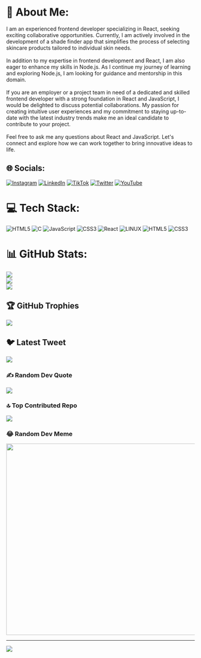 # 💫 About Me:
I am an experienced frontend developer specializing in React, seeking exciting collaborative opportunities. Currently, I am actively involved in the development of a shade finder app that simplifies the process of selecting skincare products tailored to individual skin needs.<br><br>In addition to my expertise in frontend development and React, I am also eager to enhance my skills in Node.js. As I continue my journey of learning and exploring Node.js, I am looking for guidance and mentorship in this domain.<br><br>If you are an employer or a project team in need of a dedicated and skilled frontend developer with a strong foundation in React and JavaScript, I would be delighted to discuss potential collaborations. My passion for creating intuitive user experiences and my commitment to staying up-to-date with the latest industry trends make me an ideal candidate to contribute to your project.<br><br>Feel free to ask me any questions about React and JavaScript. Let's connect and explore how we can work together to bring innovative ideas to life.


## 🌐 Socials:
[![Instagram](https://img.shields.io/badge/Instagram-%23E4405F.svg?logo=Instagram&logoColor=white)](https://instagram.com/techybywes) [![LinkedIn](https://img.shields.io/badge/LinkedIn-%230077B5.svg?logo=linkedin&logoColor=white)](https://linkedin.com/in/ebukawisdomsamuel) [![TikTok](https://img.shields.io/badge/TikTok-%23000000.svg?logo=TikTok&logoColor=white)](https://tiktok.com/@techybywes) [![Twitter](https://img.shields.io/badge/Twitter-%231DA1F2.svg?logo=Twitter&logoColor=white)](https://twitter.com/techybywes) [![YouTube](https://img.shields.io/badge/YouTube-%23FF0000.svg?logo=YouTube&logoColor=white)](https://youtube.com/@techybywes) 

# 💻 Tech Stack:
![HTML5](https://img.shields.io/badge/html5-%23E34F26.svg?style=for-the-badge&logo=html5&logoColor=white) ![C](https://img.shields.io/badge/c-%2300599C.svg?style=for-the-badge&logo=c&logoColor=white) ![JavaScript](https://img.shields.io/badge/javascript-%23323330.svg?style=for-the-badge&logo=javascript&logoColor=%23F7DF1E) ![CSS3](https://img.shields.io/badge/css3-%231572B6.svg?style=for-the-badge&logo=css3&logoColor=white) ![React](https://img.shields.io/badge/react-%2320232a.svg?style=for-the-badge&logo=react&logoColor=%2361DAFB) ![LINUX](https://img.shields.io/badge/Linux-FCC624?style=for-the-badge&logo=linux&logoColor=black) ![HTML5](https://img.shields.io/badge/html5-%23E34F26.svg?style=for-the-badge&logo=html5&logoColor=white) ![CSS3](https://img.shields.io/badge/css3-%231572B6.svg?style=for-the-badge&logo=css3&logoColor=white)
# 📊 GitHub Stats:
![](https://github-readme-stats.vercel.app/api?username=techbywes&theme=react&hide_border=true&include_all_commits=false&count_private=false)<br/>
![](https://github-readme-streak-stats.herokuapp.com/?user=techbywes&theme=react&hide_border=true)<br/>
![](https://github-readme-stats.vercel.app/api/top-langs/?username=techbywes&theme=react&hide_border=true&include_all_commits=false&count_private=false&layout=compact)

## 🏆 GitHub Trophies
![](https://github-profile-trophy.vercel.app/?username=techbywes&theme=darkhub&no-frame=false&no-bg=true&margin-w=4)

## 🐦 Latest Tweet
[![](https://gtce.itsvg.in/api?username=techybywes)](https://github.com/VishwaGauravIn/github-twitter-card-embed)

### ✍️ Random Dev Quote
![](https://quotes-github-readme.vercel.app/api?type=horizontal&theme=radical)

### 🔝 Top Contributed Repo
![](https://github-contributor-stats.vercel.app/api?username=techbywes&limit=5&theme=dark&combine_all_yearly_contributions=true)

### 😂 Random Dev Meme
<img src="https://rm.up.railway.app/" width="512px"/>

---
[![](https://visitcount.itsvg.in/api?id=techbywes&icon=2&color=1)](https://visitcount.itsvg.in)

<!-- Proudly created with GPRM ( https://gprm.itsvg.in ) -->
